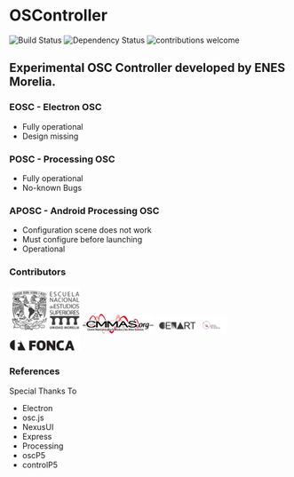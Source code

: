 # OSController

![Build Status](https://travis-ci.org/dwyl/esta.svg?branch=master)
![Dependency Status](https://david-dm.org/dwyl/esta.svg)
![contributions welcome](https://img.shields.io/badge/contributions-welcome-brightgreen.svg?style=flat)

## Experimental OSC Controller developed by ENES Morelia.

### EOSC - Electron OSC

* Fully operational
* Design missing

### POSC - Processing OSC

* Fully operational
* No-known Bugs

### APOSC - Android Processing OSC

* Configuration scene does not work
* Must configure before launching
* Operational

### Contributors

<a href="http://www.enesmorelia.unam.mx" ><img src="img/enes.png" style="width:128px;height:256;"></a>
<a href="https://www.cmmas.org"><img src="img/cmmas.png" style="width:128px;height:256;"></a>
<a href="https://www.cenart.gob.mx"><img src="img/cenart.png" style="width:128px;height:256;"></a>
<a href="https://fonca.cultura.gob.mx"><img src="img/fonca.png" style="width:128px;height:256;"></a>


### References

Special Thanks To

* Electron
* osc.js
* NexusUI
* Express
* Processing
* oscP5 
* controlP5




